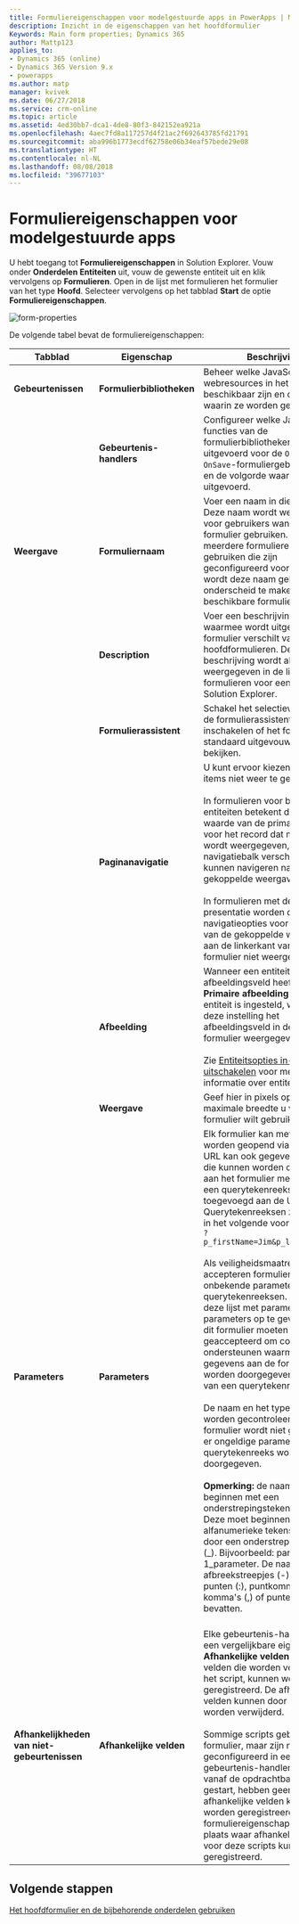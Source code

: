 ```yaml
---
title: Formuliereigenschappen voor modelgestuurde apps in PowerApps | MicrosoftDocs
description: Inzicht in de eigenschappen van het hoofdformulier
Keywords: Main form properties; Dynamics 365
author: Mattp123
applies_to:
- Dynamics 365 (online)
- Dynamics 365 Version 9.x
- powerapps
ms.author: matp
manager: kvivek
ms.date: 06/27/2018
ms.service: crm-online
ms.topic: article
ms.assetid: 4ed30bb7-dca1-4de8-80f3-842152ea921a
ms.openlocfilehash: 4aec7fd8a117257d4f21ac2f692643785fd21791
ms.sourcegitcommit: aba996b1773ecdf62758e06b34eaf57bede29e08
ms.translationtype: HT
ms.contentlocale: nl-NL
ms.lasthandoff: 08/08/2018
ms.locfileid: "39677103"
---
```

# <a name="model-driven-app-form-properties"></a>Formuliereigenschappen voor modelgestuurde apps 

U hebt toegang tot **Formuliereigenschappen** in Solution Explorer. Vouw onder **Onderdelen** **Entiteiten** uit, vouw de gewenste entiteit uit en klik vervolgens op **Formulieren**. Open in de lijst met formulieren het formulier van het type **Hoofd**. Selecteer vervolgens op het tabblad **Start** de optie **Formuliereigenschappen**.

![form-properties](media/form-properties.png)

De volgende tabel bevat de formuliereigenschappen:  
  
|Tabblad|Eigenschap|Beschrijving|  
|---------|--------------|-----------------|  
|**Gebeurtenissen**|**Formulierbibliotheken**|Beheer welke JavaScript-webresources in het formulier beschikbaar zijn en de volgorde waarin ze worden geladen.|  
||**Gebeurtenis-handlers**|Configureer welke JavaScript-functies van de formulierbibliotheken worden uitgevoerd voor de `OnLoad`- en `OnSave`-formuliergebeurtenissen en de volgorde waarin ze worden uitgevoerd.|  
|**Weergave**|**Formuliernaam**|Voer een naam in die zinvol is. Deze naam wordt weergegeven voor gebruikers wanneer ze het formulier gebruiken. Als u meerdere formulieren kunt gebruiken die zijn geconfigureerd voor de entiteit, wordt deze naam gebruikt om onderscheid te maken tussen de beschikbare formulieren.|  
||**Description**|Voer een beschrijving in waarmee wordt uitgelegd hoe dit formulier verschilt van andere hoofdformulieren. Deze beschrijving wordt alleen weergegeven in de lijst met formulieren voor een entiteit in Solution Explorer.|  
||**Formulierassistent**|Schakel het selectievakje in als u de formulierassistent wilt inschakelen of het formulier standaard uitgevouwen wilt bekijken.|
||**Paginanavigatie**|U kunt ervoor kiezen navigatie-items niet weer te geven.<br /><br /> In formulieren voor bijgewerkte entiteiten betekent dit dat de waarde van de primaire naam voor het record dat momenteel wordt weergegeven, niet op de navigatiebalk verschijnt om te kunnen navigeren naar gekoppelde weergaven.<br /><br /> In formulieren met de klassieke presentatie worden de navigatieopties voor het kiezen van de gekoppelde weergaven aan de linkerkant van het formulier niet weergegeven.|  
||**Afbeelding**|Wanneer een entiteit een afbeeldingsveld heeft en de optie **Primaire afbeelding** van de entiteit is ingesteld, wordt met deze instelling het afbeeldingsveld in de kop van dit formulier weergegeven.<br /><br /> Zie [Entiteitsopties in- of uitschakelen](../common-data-service/edit-entities.md#enable-or-disable-entity-options) voor meer informatie over entiteitsopties.|  ||**Weergave**|**Stel een maximumbreedte in (in pixels)** om de breedte van het formulier te beperken. De standaardwaarde is 1900.|  
||**Weergave**|Geef hier in pixels op welke maximale breedte u voor het formulier wilt gebruiken.|
|**Parameters**|**Parameters**|Elk formulier kan met code worden geopend via een URL. De URL kan ook gegevens bevatten die kunnen worden doorgegeven aan het formulier met behulp van een querytekenreeks die wordt toegevoegd aan de URL. Querytekenreeksen zien eruit als in het volgende voorbeeld:<br />`?p_firstName=Jim&p_lastName=Daly`<br /><br /> Als veiligheidsmaatregel accepteren formulieren geen onbekende parameters voor querytekenreeksen. Gebruik deze lijst met parameters om parameters op te geven die door dit formulier moeten worden geaccepteerd om code te ondersteunen waarmee gegevens aan de formulieren worden doorgegeven met behulp van een querytekenreeks.<br /><br /> De naam en het type gegevens worden gecontroleerd en het formulier wordt niet geopend als er ongeldige parameters voor de querytekenreeks worden doorgegeven.<br /><br />**Opmerking:** de naam mag niet beginnen met een onderstrepingsteken (_) of crm\_. Deze moet beginnen met alfanumerieke tekens, gevolgd door een onderstrepingsteken (\_). Bijvoorbeeld: parameter_1 of 1_parameter. De naam mag geen afbreekstreepjes (-), dubbele punten (:), puntkomma's (;), komma's (,) of punten (.) bevatten. <br /><br />|  
|**Afhankelijkheden van niet-gebeurtenissen**|**Afhankelijke velden**|Elke gebeurtenis-handler heeft een vergelijkbare eigenschap **Afhankelijke velden** zodat alle velden die worden vereist door het script, kunnen worden geregistreerd. De afhankelijke velden kunnen door niemand worden verwijderd.<br /><br /> Sommige scripts gebruiken het formulier, maar zijn niet geconfigureerd in een gebeurtenis-handler. Scripts die vanaf de opdrachtbalk worden gestart, hebben geen plaats waar afhankelijke velden kunnen worden geregistreerd. Deze formuliereigenschap biedt een plaats waar afhankelijke velden voor deze scripts kunnen worden geregistreerd.|  

## <a name="next-steps"></a>Volgende stappen

[Het hoofdformulier en de bijbehorende onderdelen gebruiken](use-main-form-and-components.md)